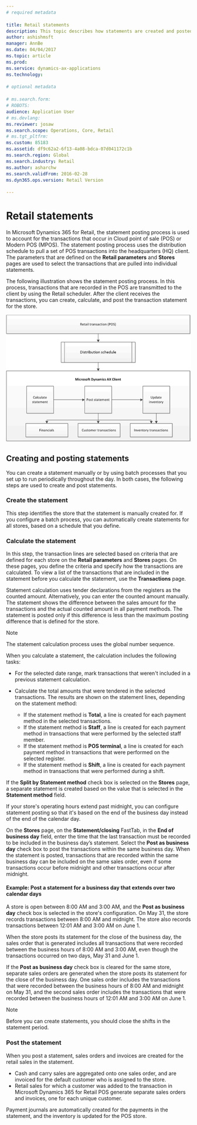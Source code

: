 ```yaml
---
# required metadata

title: Retail statements
description: This topic describes how statements are created and posted.
author: ashishmsft
manager: AnnBe
ms.date: 04/04/2017
ms.topic: article
ms.prod: 
ms.service: dynamics-ax-applications
ms.technology: 

# optional metadata

# ms.search.form: 
# ROBOTS: 
audience: Application User
# ms.devlang: 
ms.reviewer: josaw
ms.search.scope: Operations, Core, Retail
# ms.tgt_pltfrm: 
ms.custom: 85183
ms.assetid: df9c62a2-6f13-4a08-bdca-07d041172c1b
ms.search.region: Global
ms.search.industry: Retail
ms.author: asharchw
ms.search.validFrom: 2016-02-28
ms.dyn365.ops.version: Retail Version

---
```


# Retail statements
In Microsoft Dynamics 365 for Retail, the statement posting process is used to account for the transactions that occur in Cloud point of sale (POS) or Modern POS (MPOS). The statement posting process uses the distribution schedule to pull a set of POS transactions into the headquarters (HQ) client. The parameters that are defined on the **Retail parameters** and **Stores** pages are used to select the transactions that are pulled into individual statements.  

The following illustration shows the statement posting process. In this process, transactions that are recorded in the POS are transmitted to the client by using the Retail scheduler. After the client receives the transactions, you can create, calculate, and post the transaction statement for the store. 

[![Statement posting process](./media/retail-statements.png)](./media/retail-statements.png)

## Creating and posting statements
You can create a statement manually or by using batch processes that you set up to run periodically throughout the day. In both cases, the following steps are used to create and post statements.

###  Create the statement
This step identifies the store that the statement is manually created for. If you configure a batch process, you can automatically create statements for all stores, based on a schedule that you define. 

### Calculate the statement
In this step, the transaction lines are selected based on criteria that are defined for each store on the **Retail parameters** and **Stores** pages. On these pages, you define the criteria and specify how the transactions are calculated. To view a list of the transactions that are included in the statement before you calculate the statement, use the **Transactions** page. 

Statement calculation uses tender declarations from the registers as the counted amount. Alternatively, you can enter the counted amount manually. The statement shows the difference between the sales amount for the transactions and the actual counted amount in all payment methods. The statement is posted only if this difference is less than the maximum posting difference that is defined for the store. 

> [!NOTE]
> The statement calculation process uses the global number sequence.

When you calculate a statement, the calculation includes the following tasks:

- For the selected date range, mark transactions that weren't included in a previous statement calculation. 
- Calculate the total amounts that were tendered in the selected transactions. The results are shown on the statement lines, depending on the statement method:

  - If the statement method is **Total**, a line is created for each payment method in the selected transactions. 
  - If the statement method is **Staff**, a line is created for each payment method in transactions that were performed by the selected staff member. 
  - If the statement method is **POS terminal**, a line is created for each payment method in transactions that were performed on the selected register. 
  - If the statement method is **Shift**, a line is created for each payment method in transactions that were performed during a shift.

If the **Split by Statement method** check box is selected on the **Stores** page, a separate statement is created based on the value that is selected in the **Statement method** field.

If your store's operating hours extend past midnight, you can configure statement posting so that it's based on the end of the business day instead of the end of the calendar day. 

On the **Stores** page, on the **Statement/closing** FastTab, in the **End of business day** field, enter the time that the last transaction must be recorded to be included in the business day’s statement. Select the **Post as business day** check box to post the transactions within the same business day. When the statement is posted, transactions that are recorded within the same business day can be included on the same sales order, even if some transactions occur before midnight and other transactions occur after midnight. 

#### Example: Post a statement for a business day that extends over two calendar days 

A store is open between 8:00 AM and 3:00 AM, and the **Post as business day** check box is selected in the store's configuration. On May 31, the store records transactions between 8:00 AM and midnight. The store also records transactions between 12:01 AM and 3:00 AM on June 1. 

When the store posts its statement for the close of the business day, the sales order that is generated includes all transactions that were recorded between the business hours of 8:00 AM and 3:00 AM, even though the transactions occurred on two days, May 31 and June 1. 

If the **Post as business day** check box is cleared for the same store, separate sales orders are generated when the store posts its statement for the close of the business day. One sales order includes the transactions that were recorded between the business hours of 8:00 AM and midnight on May 31, and the second sales order includes the transactions that were recorded between the business hours of 12:01 AM and 3:00 AM on June 1.
 
> [!NOTE]
> Before you can create statements, you should close the shifts in the statement period. 

### Post the statement
When you post a statement, sales orders and invoices are created for the retail sales in the statement.

- Cash and carry sales are aggregated onto one sales order, and are invoiced for the default customer who is assigned to the store. 
- Retail sales for which a customer was added to the transaction in Microsoft Dynamics 365 for Retail POS generate separate sales orders and invoices, one for each unique customer. 

Payment journals are automatically created for the payments in the statement, and the inventory is updated for the POS store.
